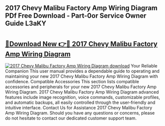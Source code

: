 ## 2017 Chevy Malibu Factory Amp Wiring Diagram PDf Free Download - Part-0or Service Owner Guide L3aKY

# <h2><a href="http://dfnspr.blite.top/?on=2017+Chevy+Malibu+Factory+Amp+Wiring+Diagram">🔗Download New 👉🔴 2017 Chevy Malibu Factory Amp Wiring Diagram</a></h2>

[![2017 Chevy Malibu Factory Amp Wiring Diagram download](https://i.imgur.com/lujVjoI.png)](http://dfnspr.blite.top/?on=2017+Chevy+Malibu+Factory+Amp+Wiring+Diagram)
Your Reliable Companion This user manual provides a dependable guide to operating and maintaining your new 2017 Chevy Malibu Factory Amp Wiring Diagram with confidence. Compatible Accessories This section lists compatible accessories and peripherals for your new 2017 Chevy Malibu Factory Amp Wiring Diagram. 2017 Chevy Malibu Factory Amp Wiring Diagram advanced features include image recognition, voice commands, customizable profiles, and automatic backups, all easily controlled through the user-friendly and intuitive interface. Contact Us for Assistance 2017 Chevy Malibu Factory Amp Wiring Diagram. Should you have any questions or concerns, please do not hesitate to contact our dedicated customer support team.
